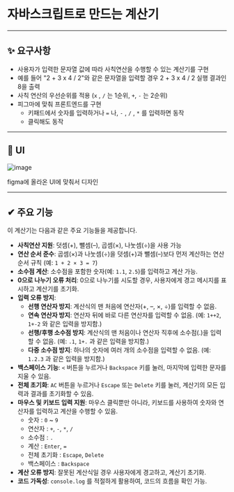 # 자바스크립트로 만드는 계산기
---
## ✨ 요구사항
- 사용자가 입력한 문자열 값에 따라
사칙연산을 수행할 수 있는 계산기를 구현
- 예를 들어 "2 + 3 x 4 / 2"와 같은 문자열을 입력할 경우
2 + 3 x 4 / 2 실행 결과인 8을 출력
- 사칙 연산의 우선순위를 적용
(`x` , `/` 는 1순위, `+`, `-` 는 2순위)
- 피그마에 맞춰 프론트엔드를 구현
  - 키패드에서 숫자를 입력하거나 `=` 나, `-` , `/` , `*` 를 입력하면 동작
  - 클릭해도 동작

---

## 📌 UI
![image](https://github.com/user-attachments/assets/88752e28-6f53-4fc9-96d7-cb9c2197dee2)

figma에 올라온 UI에 맞춰서 디자인

---

## ✔ 주요 기능

이 계산기는 다음과 같은 주요 기능들을 제공합니다.

*   **사칙연산 지원**: 덧셈(+), 뺄셈(–), 곱셈(×), 나눗셈(÷)을 사용 가능
*   **연산 순서 준수**: 곱셈(×)과 나눗셈(÷)을 덧셈(+)과 뺄셈(–)보다 먼저 계산하는 연산 순서 규칙 (예: `1 + 2 × 3 = 7`)
*   **소수점 계산**: 소수점을 포함한 숫자(예: `1.1`, `2.5`)를 입력하고 계산 가능.
*   **0으로 나누기 오류 처리**: 0으로 나누기를 시도할 경우, 사용자에게 경고 메시지를 표시하고 계산기를 초기화.
*   **입력 오류 방지**:
    *   **선행 연산자 방지**: 계산식의 맨 처음에 연산자(+, –, ×, ÷)를 입력할 수 없음.
    *   **연속 연산자 방지**: 연산자 뒤에 바로 다른 연산자를 입력할 수 없음. (예: `1++2`, `1+-2` 와 같은 입력을 방지함.)
    *   **선행/후행 소수점 방지**: 계산식의 맨 처음이나 연산자 직후에 소수점(.)을 입력할 수 없음. (예: `.1`, `1+.` 과 같은 입력을 방지함.)
    *   **다중 소수점 방지**: 하나의 숫자에 여러 개의 소수점을 입력할 수 없음. (예: `1.2.3` 과 같은 입력을 방지함.)
*   **백스페이스 기능**: `<` 버튼을 누르거나 `Backspace` 키를 눌러, 마지막에 입력한 문자를 지울 수 있음.
*   **전체 초기화**: `AC` 버튼을 누르거나 `Escape` 또는 `Delete` 키를 눌러, 계산기의 모든 입력과 결과를 초기화할 수 있음.
*   **마우스 및 키보드 입력 지원**: 마우스 클릭뿐만 아니라, 키보드를 사용하여 숫자와 연산자를 입력하고 계산을 수행할 수 있음.
    * 숫자 : `0` ~ `9`
    * 연산자 : `+`, `-`, `*`, `/`
    * 소수점 : `.`
    * 계산 : `Enter`, `=`
    * 전체 초기화 : `Escape`, `Delete`
    * 백스페이스 : `Backspace`
* **계산 오류 방지**: 잘못된 계산식일 경우 사용자에게 경고하고, 계산기 초기화.
* **코드 가독성**: `console.log` 를 적절하게 활용하여, 코드의 흐름을 확인 가능.

